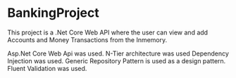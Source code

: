 # BankingProject
This project is a .Net Core Web API where the user can view and add Accounts and Money Transactions from the Inmemory.

Asp.Net Core Web Api was used.
N-Tier architecture was used
Dependency Injection was used.
Generic Repository Pattern is used as a design pattern.
Fluent Validation was used.
